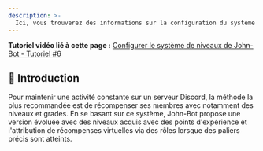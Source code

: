 ```yaml
---
description: >-
  Ici, vous trouverez des informations sur la configuration du système de niveaux évolutifs de John-Bot.
---
```


**Tutoriel vidéo lié à cette page :** [Configurer le système de niveaux de John-Bot - Tutoriel #6](https://youtu.be/3gZlLS7rBT8)

## :rocket: Introduction

Pour maintenir une activité constante sur un serveur Discord, la méthode la plus recommandée est de récompenser ses membres avec notamment des niveaux et grades. En se basant sur ce système, John-Bot propose une version évoluée avec des niveaux acquis avec des points d'expérience et l'attribution de récompenses virtuelles via des rôles lorsque des paliers précis sont atteints.

